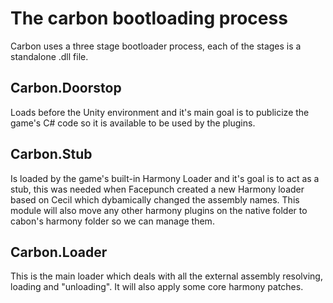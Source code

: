 # The carbon bootloading process
Carbon uses a three stage bootloader process, each of the stages is a standalone .dll
file.

## Carbon.Doorstop
Loads before the Unity environment and it's main goal is to publicize the game's C# code
so it is available to be used by the plugins. 

## Carbon.Stub
Is loaded by the game's built-in Harmony Loader and it's goal is to act as a stub, this
was needed when Facepunch created a new Harmony loader based on Cecil which dybamically
changed the assembly names. This module will also move any other harmony plugins on the
native folder to cabon's harmony folder so we can manage them.

## Carbon.Loader
This is the main loader which deals with all the external assembly resolving, loading
and "unloading". It will also apply some core harmony patches.